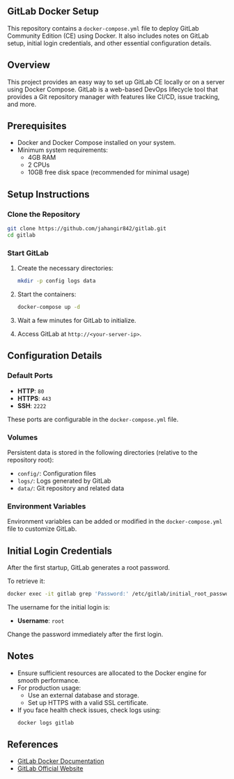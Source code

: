 ## GitLab Docker Setup

This repository contains a `docker-compose.yml` file to deploy GitLab Community Edition (CE) using Docker. It also includes notes on GitLab setup, initial login credentials, and other essential configuration details.

## Overview
This project provides an easy way to set up GitLab CE locally or on a server using Docker Compose. GitLab is a web-based DevOps lifecycle tool that provides a Git repository manager with features like CI/CD, issue tracking, and more.

## Prerequisites
- Docker and Docker Compose installed on your system.
- Minimum system requirements:
  - 4GB RAM
  - 2 CPUs
  - 10GB free disk space (recommended for minimal usage)

## Setup Instructions

### Clone the Repository
```bash
git clone https://github.com/jahangir842/gitlab.git
cd gitlab
```

### Start GitLab
1. Create the necessary directories:
   ```bash
   mkdir -p config logs data
   ```
2. Start the containers:
   ```bash
   docker-compose up -d
   ```
3. Wait a few minutes for GitLab to initialize.

4. Access GitLab at `http://<your-server-ip>`.

## Configuration Details

### Default Ports
- **HTTP**: `80`
- **HTTPS**: `443`
- **SSH**: `2222`

These ports are configurable in the `docker-compose.yml` file.

### Volumes
Persistent data is stored in the following directories (relative to the repository root):
- `config/`: Configuration files
- `logs/`: Logs generated by GitLab
- `data/`: Git repository and related data

### Environment Variables
Environment variables can be added or modified in the `docker-compose.yml` file to customize GitLab.

## Initial Login Credentials
After the first startup, GitLab generates a root password. 

To retrieve it:
```bash
docker exec -it gitlab grep 'Password:' /etc/gitlab/initial_root_password
```

The username for the initial login is:
- **Username**: `root`

Change the password immediately after the first login.

## Notes
- Ensure sufficient resources are allocated to the Docker engine for smooth performance.
- For production usage:
  - Use an external database and storage.
  - Set up HTTPS with a valid SSL certificate.
- If you face health check issues, check logs using:
  ```bash
  docker logs gitlab
  ```

## References
- [GitLab Docker Documentation](https://docs.gitlab.com/omnibus/docker/)
- [GitLab Official Website](https://about.gitlab.com/)
